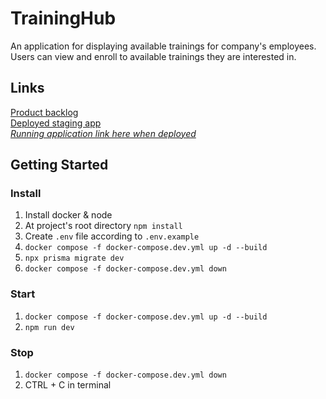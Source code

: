 # TrainingHub

An application for displaying available trainings for company's employees. Users can view and enroll to available trainings they are interested in.

## Links

[Product backlog](https://github.com/orgs/ohtutraininghub/projects/3/views/1) \
[Deployed staging app](https://traininghub-staging-6e39b40e512f.herokuapp.com/) \
[_Running application link here when deployed_]()

## Getting Started

### Install

1. Install docker & node
2. At project's root directory `npm install`
3. Create `.env` file according to `.env.example`
4. `docker compose -f docker-compose.dev.yml up -d --build`
5. `npx prisma migrate dev`
6. `docker compose -f docker-compose.dev.yml down`

### Start

1. `docker compose -f docker-compose.dev.yml up -d --build`
2. `npm run dev`

### Stop

1. `docker compose -f docker-compose.dev.yml down`
2. CTRL + C in terminal
